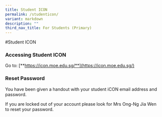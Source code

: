 ```yaml
---
title: Student ICON
permalink: /studenticon/
variant: markdown
description: ""
third_nav_title: For Students (Primary)
---
```

#Student ICON

### Accessing Student ICON

Go to: [**https://icon.moe.edu.sg/**](https://icon.moe.edu.sg/)

### Reset Password 

You have been given a handout with your student iCON email address and password. 

If you are locked out of your account please look for Mrs Ong-Ng Jia Wen to reset your password.